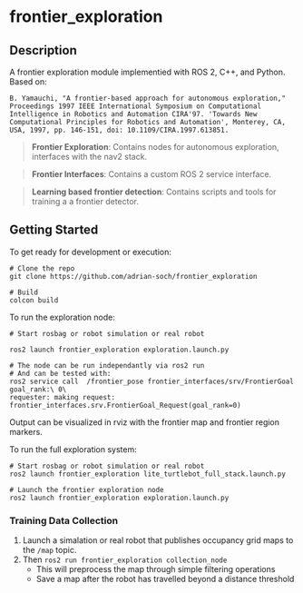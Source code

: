 # frontier_exploration

## Description
A frontier exploration module implementied with ROS 2, C++, and Python. Based on:

```
B. Yamauchi, "A frontier-based approach for autonomous exploration," Proceedings 1997 IEEE International Symposium on Computational Intelligence in Robotics and Automation CIRA'97. 'Towards New Computational Principles for Robotics and Automation', Monterey, CA, USA, 1997, pp. 146-151, doi: 10.1109/CIRA.1997.613851.
```

> **Frontier Exploration**: Contains nodes for autonomous exploration, interfaces with the nav2 stack.

> **Frontier Interfaces**: Contains a custom ROS 2 service interface.

> **Learning based frontier detection**: Contains scripts and tools for training a a frontier detector.

## Getting Started

To get ready for development or execution:
```
# Clone the repo
git clone https://github.com/adrian-soch/frontier_exploration

# Build
colcon build
```

To run the exploration node:
```
# Start rosbag or robot simulation or real robot

ros2 launch frontier_exploration exploration.launch.py

# The node can be run independantly via ros2 run
# And can be tested with:
ros2 service call  /frontier_pose frontier_interfaces/srv/FrontierGoal goal_rank:\ 0\ 
requester: making request: frontier_interfaces.srv.FrontierGoal_Request(goal_rank=0)

```

Output can be visualized in rviz with the frontier map and frontier region markers.

To run the full exploration system:

```
# Start rosbag or robot simulation or real robot
ros2 launch frontier_exploration lite_turtlebot_full_stack.launch.py

# Launch the frontier exploration node
ros2 launch frontier_exploration exploration.launch.py
```

### Training Data Collection

1. Launch a simalation or real robot that publishes occupancy grid maps to the `/map`  topic.
2. Then `ros2 run frontier_exploration collection_node`
   - This will preprocess the map through simple filtering operations
   - Save a map after the robot has travelled beyond a distance threshold